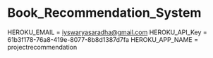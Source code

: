 # Book_Recommendation_System

HEROKU_EMAIL = iyswaryasaradha@gmail.com
HEROKU_API_Key = 61b3f178-76a8-419e-8077-8b8d1387d7fa
HEROKU_APP_NAME = projectrecommendation

